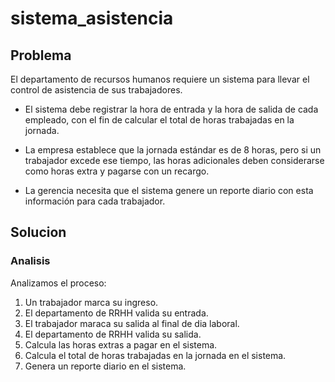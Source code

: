 # sistema_asistencia


## Problema

El departamento de recursos humanos requiere un sistema para llevar el control de asistencia de sus trabajadores.

- El sistema debe registrar la hora de entrada y la hora de salida de cada empleado, con el fin de calcular el total de horas trabajadas en la jornada.

- La empresa establece que la jornada estándar es de 8 horas, pero si un trabajador excede ese tiempo, las horas adicionales deben considerarse como horas extra y pagarse con un recargo.

- La gerencia necesita que el sistema genere un reporte diario con esta información para cada trabajador.

## Solucion

###    Analisis

Analizamos el proceso:

1. Un trabajador marca su ingreso.
2. El departamento de RRHH valida su entrada.
3. El trabajador maraca su salida al final de dia laboral.
4. El departamento de RRHH valida su salida.
5. Calcula las horas extras a pagar en el sistema.
6. Calcula el total de horas trabajadas en la jornada en el sistema.
7. Genera un reporte diario en el sistema.
